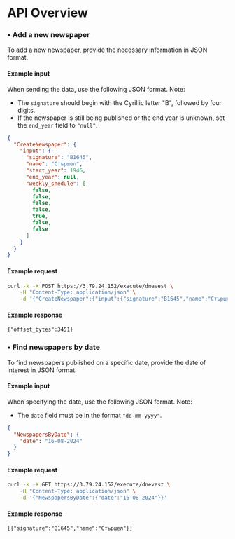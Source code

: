 # API Overview

### • Add a new newspaper
To add a new newspaper, provide the necessary information in JSON format. 

#### Example input
When sending the data, use the following JSON format. Note:

- The `signature` should begin with the Cyrillic letter "B", followed by four digits.
- If the newspaper is still being published or the end year is unknown, set the `end_year` field to `"null"`.

```json
{
  "CreateNewspaper": {
    "input": {
      "signature": "В1645",
      "name": "Стършел",
      "start_year": 1946,
      "end_year": null,
      "weekly_shedule": [
        false,
        false,
        false,
        false,
        true,
        false,
        false
      ]
    }
  }
}
```

#### Example request
```sh
curl -k -X POST https://3.79.24.152/execute/dnevest \
 	-H "Content-Type: application/json" \
 	-d '{"CreateNewspaper":{"input":{"signature":"В1645","name":"Стършел","start_year":1946,"end_year":null,"weekly_shedule":[false, false, false, false, true, false, false]}}}'
```

#### Example response
```
{"offset_bytes":3451}
```



### • Find newspapers by date
To find newspapers published on a specific date, provide the date of interest in JSON format.

#### Example input
When specifying the date, use the following JSON format. Note:

- The `date` field must be in the format `"dd-mm-yyyy"`.

```json
{
  "NewspapersByDate": {
    "date": "16-08-2024"
  }
}
```

#### Example request
```sh
curl -k -X GET https://3.79.24.152/execute/dnevest \
 	-H "Content-Type: application/json" \
 	-d '{"NewspapersByDate":{"date":"16-08-2024"}}'
```

#### Example response
```
[{"signature":"В1645","name":"Стършел"}]
```
